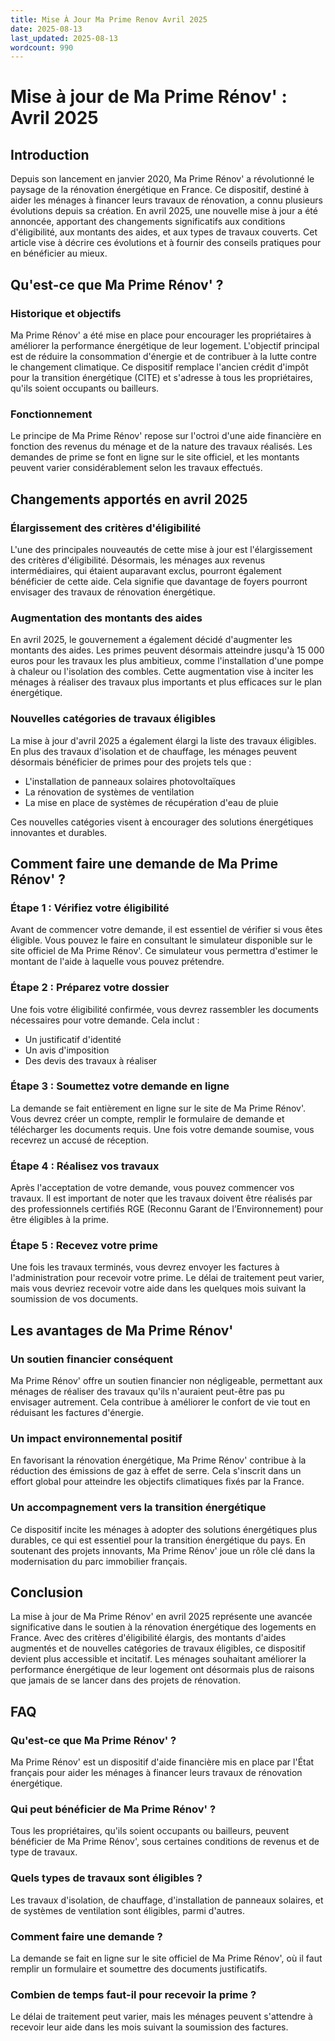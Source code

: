 ```yaml
---
title: Mise À Jour Ma Prime Renov Avril 2025
date: 2025-08-13
last_updated: 2025-08-13
wordcount: 990
---
```


# Mise à jour de Ma Prime Rénov' : Avril 2025

## Introduction

Depuis son lancement en janvier 2020, Ma Prime Rénov' a révolutionné le paysage de la rénovation énergétique en France. Ce dispositif, destiné à aider les ménages à financer leurs travaux de rénovation, a connu plusieurs évolutions depuis sa création. En avril 2025, une nouvelle mise à jour a été annoncée, apportant des changements significatifs aux conditions d'éligibilité, aux montants des aides, et aux types de travaux couverts. Cet article vise à décrire ces évolutions et à fournir des conseils pratiques pour en bénéficier au mieux.

## Qu'est-ce que Ma Prime Rénov' ?

### Historique et objectifs

Ma Prime Rénov' a été mise en place pour encourager les propriétaires à améliorer la performance énergétique de leur logement. L'objectif principal est de réduire la consommation d'énergie et de contribuer à la lutte contre le changement climatique. Ce dispositif remplace l'ancien crédit d'impôt pour la transition énergétique (CITE) et s'adresse à tous les propriétaires, qu'ils soient occupants ou bailleurs.

### Fonctionnement

Le principe de Ma Prime Rénov' repose sur l'octroi d'une aide financière en fonction des revenus du ménage et de la nature des travaux réalisés. Les demandes de prime se font en ligne sur le site officiel, et les montants peuvent varier considérablement selon les travaux effectués.

## Changements apportés en avril 2025

### Élargissement des critères d'éligibilité

L'une des principales nouveautés de cette mise à jour est l'élargissement des critères d'éligibilité. Désormais, les ménages aux revenus intermédiaires, qui étaient auparavant exclus, pourront également bénéficier de cette aide. Cela signifie que davantage de foyers pourront envisager des travaux de rénovation énergétique.

### Augmentation des montants des aides

En avril 2025, le gouvernement a également décidé d'augmenter les montants des aides. Les primes peuvent désormais atteindre jusqu'à 15 000 euros pour les travaux les plus ambitieux, comme l'installation d'une pompe à chaleur ou l'isolation des combles. Cette augmentation vise à inciter les ménages à réaliser des travaux plus importants et plus efficaces sur le plan énergétique.

### Nouvelles catégories de travaux éligibles

La mise à jour d'avril 2025 a également élargi la liste des travaux éligibles. En plus des travaux d'isolation et de chauffage, les ménages peuvent désormais bénéficier de primes pour des projets tels que :

- L'installation de panneaux solaires photovoltaïques
- La rénovation de systèmes de ventilation
- La mise en place de systèmes de récupération d'eau de pluie

Ces nouvelles catégories visent à encourager des solutions énergétiques innovantes et durables.

## Comment faire une demande de Ma Prime Rénov' ?

### Étape 1 : Vérifiez votre éligibilité

Avant de commencer votre demande, il est essentiel de vérifier si vous êtes éligible. Vous pouvez le faire en consultant le simulateur disponible sur le site officiel de Ma Prime Rénov'. Ce simulateur vous permettra d'estimer le montant de l'aide à laquelle vous pouvez prétendre.

### Étape 2 : Préparez votre dossier

Une fois votre éligibilité confirmée, vous devrez rassembler les documents nécessaires pour votre demande. Cela inclut :

- Un justificatif d'identité
- Un avis d'imposition
- Des devis des travaux à réaliser

### Étape 3 : Soumettez votre demande en ligne

La demande se fait entièrement en ligne sur le site de Ma Prime Rénov'. Vous devrez créer un compte, remplir le formulaire de demande et télécharger les documents requis. Une fois votre demande soumise, vous recevrez un accusé de réception.

### Étape 4 : Réalisez vos travaux

Après l'acceptation de votre demande, vous pouvez commencer vos travaux. Il est important de noter que les travaux doivent être réalisés par des professionnels certifiés RGE (Reconnu Garant de l’Environnement) pour être éligibles à la prime.

### Étape 5 : Recevez votre prime

Une fois les travaux terminés, vous devrez envoyer les factures à l'administration pour recevoir votre prime. Le délai de traitement peut varier, mais vous devriez recevoir votre aide dans les quelques mois suivant la soumission de vos documents.

## Les avantages de Ma Prime Rénov'

### Un soutien financier conséquent

Ma Prime Rénov' offre un soutien financier non négligeable, permettant aux ménages de réaliser des travaux qu'ils n'auraient peut-être pas pu envisager autrement. Cela contribue à améliorer le confort de vie tout en réduisant les factures d'énergie.

### Un impact environnemental positif

En favorisant la rénovation énergétique, Ma Prime Rénov' contribue à la réduction des émissions de gaz à effet de serre. Cela s'inscrit dans un effort global pour atteindre les objectifs climatiques fixés par la France.

### Un accompagnement vers la transition énergétique

Ce dispositif incite les ménages à adopter des solutions énergétiques plus durables, ce qui est essentiel pour la transition énergétique du pays. En soutenant des projets innovants, Ma Prime Rénov' joue un rôle clé dans la modernisation du parc immobilier français.

## Conclusion

La mise à jour de Ma Prime Rénov' en avril 2025 représente une avancée significative dans le soutien à la rénovation énergétique des logements en France. Avec des critères d'éligibilité élargis, des montants d'aides augmentés et de nouvelles catégories de travaux éligibles, ce dispositif devient plus accessible et incitatif. Les ménages souhaitant améliorer la performance énergétique de leur logement ont désormais plus de raisons que jamais de se lancer dans des projets de rénovation.

## FAQ

### Qu'est-ce que Ma Prime Rénov' ?

Ma Prime Rénov' est un dispositif d'aide financière mis en place par l'État français pour aider les ménages à financer leurs travaux de rénovation énergétique.

### Qui peut bénéficier de Ma Prime Rénov' ?

Tous les propriétaires, qu'ils soient occupants ou bailleurs, peuvent bénéficier de Ma Prime Rénov', sous certaines conditions de revenus et de type de travaux.

### Quels types de travaux sont éligibles ?

Les travaux d'isolation, de chauffage, d'installation de panneaux solaires, et de systèmes de ventilation sont éligibles, parmi d'autres.

### Comment faire une demande ?

La demande se fait en ligne sur le site officiel de Ma Prime Rénov', où il faut remplir un formulaire et soumettre des documents justificatifs.

### Combien de temps faut-il pour recevoir la prime ?

Le délai de traitement peut varier, mais les ménages peuvent s'attendre à recevoir leur aide dans les mois suivant la soumission des factures.